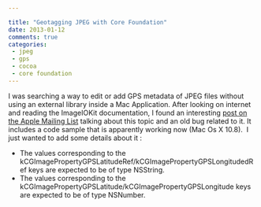 ```yaml
---

title: "Geotagging JPEG with Core Foundation"
date: 2013-01-12
comments: true
categories:
 - jpeg
 - gps
 - cocoa
 - core foundation
---
```


<div class='post'>
I was searching a way to edit or add GPS metadata of JPEG files without using an external library inside a Mac Application. After looking on internet and reading the ImageIOKit documentation, I found an interesting <a href="http://lists.apple.com/archives/aperture-dev/2008/Jul/msg00000.html" target="_blank">post on the Apple Mailing List</a> talking about this topic and an old bug related to it. It includes a code sample that is apparently working now (Mac Os X 10.8). &nbsp;I just wanted to add some details about it :<br /><div><ul><li>The values corresponding to the kCGImagePropertyGPSLatitudeRef/kCGImagePropertyGPSLongitudedRef keys are expected to be of type NSString.</li><li>The values corresponding to the kCGImagePropertyGPSLatitude/kCGImagePropertyGPSLongitude keys are expected to be of type NSNumber.</li><script src="https://gist.github.com/4518092.js"></script> </ul></div></div>
